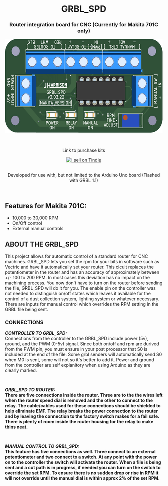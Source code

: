 <html>
<h1 align="center">GRBL_SPD</h1>
<h3 align="center">Router integration board for CNC (Currently for Makita 701C only)</h3>

<p align="center">
  <img height="300" src="https://github.com/ThunderCNC/GRBL_SPD/blob/main/images/MakitaGrbl_v3.png">
</p>
</br>
<div align="center">
<p align="center">Link to purchase kits</p>
<a href="https://www.tindie.com/stores/gingertesla/?ref=offsite_badges&utm_source=sellers_GingerTesla&utm_medium=badges&utm_campaign=badge_medium">
  <img src="https://d2ss6ovg47m0r5.cloudfront.net/badges/tindie-mediums.png" alt="I sell on Tindie" width="150" height="78">
</a>
</div>
</br>
<p align="center">Developed for use with, but not limited to the Arduino Uno board (Flashed with GRBL 1.1)</p>
</br>

<p> 
  <h2>Features for Makita 701C:</h2>
  <ul>
    <li>10,000 to 30,000 RPM</li>
    <li>On/Off control</li>
    <li>External manual controls</li>
  </ul>
</p>


<h2>ABOUT THE GRBL_SPD</h2>
<p>
  This project allows for automatic control of a standard router for CNC machines. GRBL_SPD lets you set the rpm for your bits in software such as Vectric and have it automatically set your router. This cicuit replaces the potentiometer in the router and has an accuracy of approximately between +/- 100 to 200 RPM. In most cases this deviation has no impact on the machining process. You now don't have to turn on the router before sending the file, GRBL_SPD will do it for you. The enable pin on the controller was not needed to distinguish on/off states which leaves it available for the control of a dust collection system, lighting system or whatever necessary. There are inputs for manual control which overrides the RPM setting in the GRBL file being sent. 
</p>

<h3>CONNECTIONS</h3>
<p><b><i>CONTROLLER TO GRBL_SPD:</i></b></br>  Connections from the controller to the GRBL_SPD include power (5v), ground, and the PWM (0-5v) signal. Since both on/off and rpm are durived from the PWM pin, you must ensure in your post processor that S0 is included at the end of the file. Some grbl senders will automatically send S0 when M0 is sent, some will not so it's better to add it. Power and ground from the controller are self explanitory when using Arduino as they are clearly marked.
</p>
</br>
<p><b><i>GRBL_SPD TO ROUTER:</i><b></br>  There are five connections inside the router. Three are to the the wires left when the router speed dial is removed and the other to connect to the relay. The cable/cables used for these connections should be shielded to help eliminate EMF. The relay breaks the power connection to the router and by leaving the connection to the factory switch makes for a fail safe. There is plenty of room inside the router housing for the relay to make thins neat.
</p>
</br>
<p><b><i>MANUAL CONTROL TO GRBL_SPD:</i><b></br> This feature has five connections as well. Three connect to an external potentiometer and two connect to a switch. At any point with the power on to the controller the switch will activate the router. When a file is being sent and a cut path is in progress, if needed you can turn on the switch to override the set RPM. To ensure there is no sudden drop or rise in RPM it will not override until the manual dial is within approx 2% of the set RPM. 
</p>
</html>
